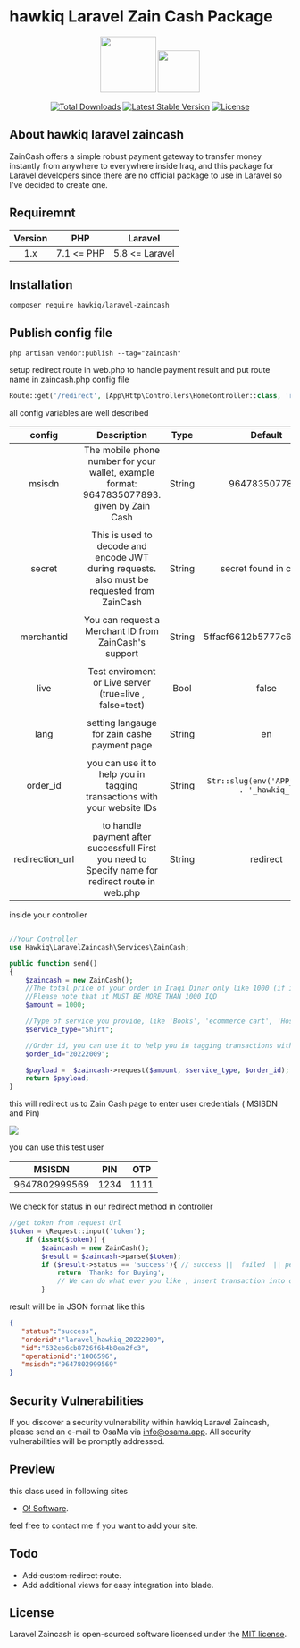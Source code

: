 # hawkiq Laravel Zain Cash Package

<p align="center">
<a href="https://zaincash.iq" target="_blank"><img src="https://docs.zaincash.iq/assets/images/logo.png" width="100"></a>
<a href="https://osama.app" target="_blank"><img src="https://osama.app/build/assets/logo-osama.ead70dda.png" width="75"></a>
</p>

<p align="center">
<a href="https://packagist.org/packages/hawkiq/laravel-zaincash"><img src="https://img.shields.io/packagist/dt/hawkiq/laravel-zaincash" alt="Total Downloads"></a>
<a href="https://packagist.org/packages/hawkiq/laravel-zaincash"><img src="https://img.shields.io/packagist/v/hawkiq/laravel-zaincash" alt="Latest Stable Version"></a>
<a href="https://packagist.org/packages/hawkiq/laravel-zaincash"><img src="https://img.shields.io/packagist/l/hawkiq/laravel-zaincash" alt="License"></a>
</p>

## About hawkiq laravel zaincash

ZainCash offers a simple robust payment gateway to transfer money instantly from anywhere to everywhere inside Iraq, and this package for Laravel developers since there are no official package to use in Laravel so I've decided to create one.

## Requiremnt

| Version | PHP    | Laravel    |
| :---:   | :---: | :---: |
| 1.x | 7.1 &lt;= PHP  | 5.8 &lt;= Laravel   |

## Installation

```
composer require hawkiq/laravel-zaincash
```

## Publish config file

```
php artisan vendor:publish --tag="zaincash"
```

setup redirect route in web.php to handle payment result and put route name in zaincash.php config file

```php
Route::get('/redirect', [App\Http\Controllers\HomeController::class, 'redirect'])->name('redirect');
```


all config variables are well described

| config | Description    | Type    | Default    |
| :---:   | :---: | :---: | :---: |
| msisdn |The mobile phone number for your wallet, example format: 9647835077893. given by Zain Cash  | String  | 9647835077893  |
|   |  |  |  |
| secret | This is used to decode and encode JWT during requests. also must be requested from ZainCash    | String    | secret found in config    |
|   |  |  |  |
| merchantid | You can request a Merchant ID from ZainCash's support    | String    | 5ffacf6612b5777c6d44266f    |
|   |  |  |  |
| live | Test enviroment or Live server (true=live , false=test)    | Bool    | false    |
|   |  |  |  |
| lang | setting langauge for zain cashe payment page    | String    | en    |
|   |  |  |  |
| order_id | you can use it to help you in tagging transactions with your website IDs    | String    | `Str::slug(env('APP_NAME')) . '_hawkiq_'`    |
|   |  |  |  |
| redirection_url | to handle payment after successfull First you need to Specify name for redirect route in web.php    | String    | redirect    |



inside your controller

```php

//Your Controller 
use Hawkiq\LaravelZaincash\Services\ZainCash;

public function send()
{
    $zaincash = new ZainCash();
    //The total price of your order in Iraqi Dinar only like 1000 (if in dollar, multiply it by dollar-dinar exchange rate, like 1*1500=1500)
    //Please note that it MUST BE MORE THAN 1000 IQD
    $amount = 1000;

    //Type of service you provide, like 'Books', 'ecommerce cart', 'Hosting services', ...
    $service_type="Shirt";

    //Order id, you can use it to help you in tagging transactions with your website IDs, if you have no order numbers in your website, leave it 1
    $order_id="20222009";

    $payload =  $zaincash->request($amount, $service_type, $order_id);
    return $payload;
}

```

this will redirect us to Zain Cash page to enter user credentials ( MSISDN and Pin)

<img src="https://i.imgur.com/r62v9CV.png"/>

you can use this test user

| MSISDN | PIN    | OTP    |
| :---:   | :---: | :---: |
| 9647802999569 | 1234   | 1111   |


We check for status in our redirect method in controller

```php
//get token from request Url
$token = \Request::input('token');
    if (isset($token)) {
        $zaincash = new ZainCash();
        $result = $zaincash->parse($token);
        if ($result->status == 'success'){ // success ||  failed  || pending
            return 'Thanks for Buying';
            // We can do what ever you like , insert transaction into database, send email etc..
        }
```

result will be in JSON format like this 

```json
{
   "status":"success",
   "orderid":"laravel_hawkiq_20222009",
   "id":"632eb6cb8726f6b4b8ea2fc3",
   "operationid":"1006596",
   "msisdn":"9647802999569"
}
```

## Security Vulnerabilities

If you discover a security vulnerability within hawkiq Laravel Zaincash, please send an e-mail to OsaMa via [info@osama.app](mailto:info@osama.app). All security vulnerabilities will be promptly addressed.

## Preview

this class used in following sites

- [O! Software](https://osama.app).

feel free to contact me if you want to add your site.


## Todo

- <s>Add custom redirect route.</s>
- Add additional views for easy integration into blade.

## License

Laravel Zaincash is open-sourced software licensed under the [MIT license](https://opensource.org/licenses/MIT).
